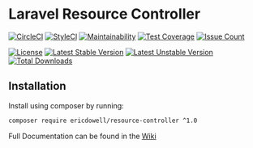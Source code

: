 # Laravel Resource Controller
[![CircleCI](https://circleci.com/gh/ericdowell/resource-controller.svg?style=svg)](https://circleci.com/gh/ericdowell/resource-controller)
[![StyleCI](https://styleci.io/repos/130137009/shield?branch=master)](https://styleci.io/repos/130137009)
[![Maintainability](https://api.codeclimate.com/v1/badges/9667d6f991e0b1573e99/maintainability)](https://codeclimate.com/github/ericdowell/resource-controller/maintainability)
[![Test Coverage](https://api.codeclimate.com/v1/badges/9667d6f991e0b1573e99/test_coverage)](https://codeclimate.com/github/ericdowell/resource-controller/test_coverage)
[![Issue Count](https://codeclimate.com/github/ericdowell/resource-controller/badges/issue_count.svg)](https://codeclimate.com/github/ericdowell/resource-controller)


[![License](https://poser.pugx.org/ericdowell/resource-controller/license?format=flat-square)](https://packagist.org/packages/ericdowell/resource-controller)
[![Latest Stable Version](https://poser.pugx.org/ericdowell/resource-controller/version?format=flat-square)](https://packagist.org/packages/ericdowell/resource-controller)
[![Latest Unstable Version](https://poser.pugx.org/ericdowell/resource-controller/v/unstable?format=flat-square)](https://packagist.org/packages/ericdowell/resource-controller)
[![Total Downloads](https://poser.pugx.org/ericdowell/resource-controller/downloads?format=flat-square)](https://packagist.org/packages/ericdowell/resource-controller)

## Installation
Install using composer by running:
```bash
composer require ericdowell/resource-controller ^1.0
```

Full Documentation can be found in the [Wiki](https://github.com/ericdowell/resource-controller/wiki/Index)

